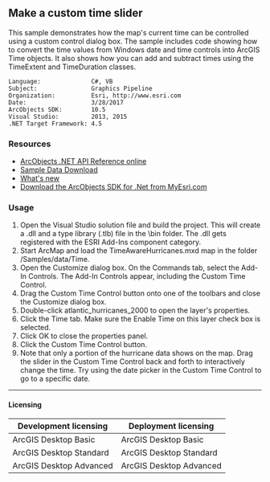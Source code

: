 ## Make a custom time slider

This sample demonstrates how the map's current time can be controlled using a custom control dialog box. The sample includes code showing how to convert the time values from Windows date and time controls into ArcGIS Time objects. It also shows how you can add and subtract times using the TimeExtent and TimeDuration classes.  


<!-- TODO: Fill this section below with metadata about this sample-->
```
Language:              C#, VB
Subject:               Graphics Pipeline
Organization:          Esri, http://www.esri.com
Date:                  3/28/2017
ArcObjects SDK:        10.5
Visual Studio:         2013, 2015
.NET Target Framework: 4.5
```

### Resources

* [ArcObjects .NET API Reference online](http://desktop.arcgis.com/en/arcobjects/latest/net/webframe.htm)  
* [Sample Data Download](../../releases)  
* [What's new](http://desktop.arcgis.com/en/arcobjects/latest/net/webframe.htm#05247c04-bfd9-4e36-ae09-bc6e833c3b14.htm)  
* [Download the ArcObjects SDK for .Net from MyEsri.com](https://my.esri.com/)  

### Usage
1. Open the Visual Studio solution file and build the project. This will create a .dll and a type library (.tlb) file in the \bin folder. The .dll gets registered with the ESRI Add-Ins component category.   
1. Start ArcMap and load the TimeAwareHurricanes.mxd map in the folder <Your ArcGIS Developer Kit Install directory>/Samples/data/Time.  
1. Open the Customize dialog box. On the Commands tab, select the Add-In Controls. The Add-In Controls appear, including the Custom Time Control.   
1. Drag the Custom Time Control button onto one of the toolbars and close the Customize dialog box.  
1. Double-click atlantic_hurricanes_2000 to open the layer's properties.   
1. Click the Time tab. Make sure the Enable Time on this layer check box is selected.  
1. Click OK to close the properties panel.   
1. Click the Custom Time Control button.  
1. Note that only a portion of the hurricane data shows on the map. Drag the slider in the Custom Time Control back and forth to interactively change the time. Try using the date picker in the Custom Time Control to go to a specific date.  









---------------------------------

#### Licensing  
| Development licensing | Deployment licensing | 
| ------------- | ------------- | 
| ArcGIS Desktop Basic | ArcGIS Desktop Basic |  
| ArcGIS Desktop Standard | ArcGIS Desktop Standard |  
| ArcGIS Desktop Advanced | ArcGIS Desktop Advanced |  


